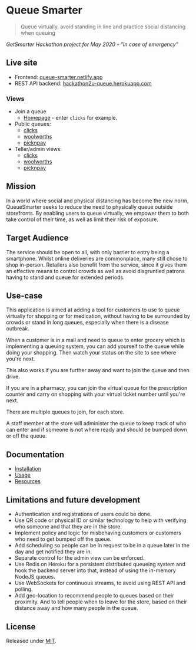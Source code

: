 # Queue Smarter
> Queue virtually, avoid standing in line and practice social distancing when queuing


_GetSmarter Hackathon project for May 2020 - "In case of emergency"_


## Live site

- Frontend: [queue-smarter.netlify.app](https://queue-smarter.netlify.app/)
- REST API backend: [hackathon2u-queue.herokuapp.com](https://hackathon2u-queue.herokuapp.com/)

### Views

- Join a queue
    - [Homepage](https://queue-smarter.netlify.app/) - enter `clicks` for example.
- Public queues: 
    - [clicks](https://queue-smarter.netlify.app/queue/clicks)
    - [woolworths](https://queue-smarter.netlify.app/queue/woolworths)
    - [picknpay](https://queue-smarter.netlify.app/queue/picknpay)
- Teller/admin views:
    - [clicks](https://queue-smarter.netlify.app/teller/queue/clicks)
    - [woolworths](https://queue-smarter.netlify.app/teller/queue/woolworths)
    - [picknpay](https://queue-smarter.netlify.app/teller/queue/picknpay)


## Mission

In a world where social and physical distancing has become the new norm, QueueSmarter seeks to reduce the need to physically queue outside storefronts. By enabling users to queue virtually, we empower them to both take control of their time, as well as limit their risk of exposure.

## Target Audience

The service should be open to all, with only barrier to entry being a smartphone. Whilst online deliveries are commonplace, many still chose to shop in-person. Retailers also benefit from the service, since it gives them an effective means to control crowds as well as avoid disgruntled patrons having to stand and queue for extended periods.

## Use-case

This application is aimed at adding a tool for customers to use to queue virtually for shopping or for medication, without having to be surrounded by crowds or stand in long queues, especially when there is a disease outbreak.

When a customer is in a mall and need to queue to enter grocery which is implementing a queuing system, you can add yourself to the queue while doing your shopping. Then watch your status on the site to see where you're next.

This also works if you are further away and want to join the queue and then drive.

If you are in a pharmacy, you can join the virtual queue for the prescription counter and carry on shopping with your virtual ticket number until you're next.

There are multiple queues to join, for each store.

A staff member at the store will administer the queue to keep track of who can enter and if someone is not where ready and should be bumped down or off the queue.


## Documentation

- [Installation](docs/installation.md)
- [Usage](docs/usage.md)
- [Resources](docs/resources.md)


## Limitations and future development

- Authentication and registrations of users could be done.
- Use QR code or physical ID or similar technology to help with verifying who someone and that they are in the store.
- Implement policy and logic for misbehaving customers or customers who need to get bumped off the queue.
- Add scheduling so people can be in request to be in a queue later in the day and get notified they are in.
- Separate control for the admin view can be enforced.
- Use Redis on Heroku for a persistent distributed queueing system and hook the backend server into that, instead of using the in-memory NodeJS queues.
- Use WebSockets for continuous streams, to avoid using REST API and polling.
- Add geo-location to recommend people to queues based on their proximity. And to tell people when to leave for the store, based on their distance away and how many people in the queue.


## License

Released under [MIT](/LICENSE).
